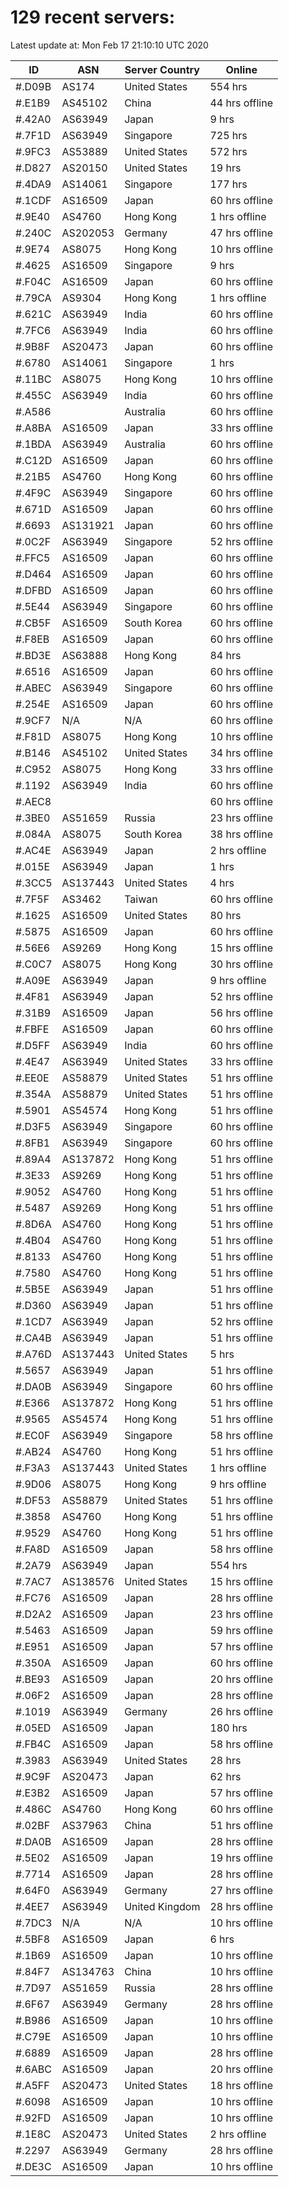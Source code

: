 # 129 recent servers:

Latest update at: Mon Feb 17 21:10:10 UTC 2020

| ID | ASN | Server Country | Online |
| -- | --- | -------------- | ------ |
| #.D09B | AS174 | United States | 554 hrs |
| #.E1B9 | AS45102 | China | 44 hrs offline |
| #.42A0 | AS63949 | Japan | 9 hrs |
| #.7F1D | AS63949 | Singapore | 725 hrs |
| #.9FC3 | AS53889 | United States | 572 hrs |
| #.D827 | AS20150 | United States | 19 hrs |
| #.4DA9 | AS14061 | Singapore | 177 hrs |
| #.1CDF | AS16509 | Japan | 60 hrs offline |
| #.9E40 | AS4760 | Hong Kong | 1 hrs offline |
| #.240C | AS202053 | Germany | 47 hrs offline |
| #.9E74 | AS8075 | Hong Kong | 10 hrs offline |
| #.4625 | AS16509 | Singapore | 9 hrs |
| #.F04C | AS16509 | Japan | 60 hrs offline |
| #.79CA | AS9304 | Hong Kong | 1 hrs offline |
| #.621C | AS63949 | India | 60 hrs offline |
| #.7FC6 | AS63949 | India | 60 hrs offline |
| #.9B8F | AS20473 | Japan | 60 hrs offline |
| #.6780 | AS14061 | Singapore | 1 hrs |
| #.11BC | AS8075 | Hong Kong | 10 hrs offline |
| #.455C | AS63949 | India | 60 hrs offline |
| #.A586 |  | Australia | 60 hrs offline |
| #.A8BA | AS16509 | Japan | 33 hrs offline |
| #.1BDA | AS63949 | Australia | 60 hrs offline |
| #.C12D | AS16509 | Japan | 60 hrs offline |
| #.21B5 | AS4760 | Hong Kong | 60 hrs offline |
| #.4F9C | AS63949 | Singapore | 60 hrs offline |
| #.671D | AS16509 | Japan | 60 hrs offline |
| #.6693 | AS131921 | Japan | 60 hrs offline |
| #.0C2F | AS63949 | Singapore | 52 hrs offline |
| #.FFC5 | AS16509 | Japan | 60 hrs offline |
| #.D464 | AS16509 | Japan | 60 hrs offline |
| #.DFBD | AS16509 | Japan | 60 hrs offline |
| #.5E44 | AS63949 | Singapore | 60 hrs offline |
| #.CB5F | AS16509 | South Korea | 60 hrs offline |
| #.F8EB | AS16509 | Japan | 60 hrs offline |
| #.BD3E | AS63888 | Hong Kong | 84 hrs |
| #.6516 | AS16509 | Japan | 60 hrs offline |
| #.ABEC | AS63949 | Singapore | 60 hrs offline |
| #.254E | AS16509 | Japan | 60 hrs offline |
| #.9CF7 | N/A | N/A | 60 hrs offline |
| #.F81D | AS8075 | Hong Kong | 10 hrs offline |
| #.B146 | AS45102 | United States | 34 hrs offline |
| #.C952 | AS8075 | Hong Kong | 33 hrs offline |
| #.1192 | AS63949 | India | 60 hrs offline |
| #.AEC8 |  |  | 60 hrs offline |
| #.3BE0 | AS51659 | Russia | 23 hrs offline |
| #.084A | AS8075 | South Korea | 38 hrs offline |
| #.AC4E | AS63949 | Japan | 2 hrs offline |
| #.015E | AS63949 | Japan | 1 hrs |
| #.3CC5 | AS137443 | United States | 4 hrs |
| #.7F5F | AS3462 | Taiwan | 60 hrs offline |
| #.1625 | AS16509 | United States | 80 hrs |
| #.5875 | AS16509 | Japan | 60 hrs offline |
| #.56E6 | AS9269 | Hong Kong | 15 hrs offline |
| #.C0C7 | AS8075 | Hong Kong | 30 hrs offline |
| #.A09E | AS63949 | Japan | 9 hrs offline |
| #.4F81 | AS63949 | Japan | 52 hrs offline |
| #.31B9 | AS16509 | Japan | 56 hrs offline |
| #.FBFE | AS16509 | Japan | 60 hrs offline |
| #.D5FF | AS63949 | India | 60 hrs offline |
| #.4E47 | AS63949 | United States | 33 hrs offline |
| #.EE0E | AS58879 | United States | 51 hrs offline |
| #.354A | AS58879 | United States | 51 hrs offline |
| #.5901 | AS54574 | Hong Kong | 51 hrs offline |
| #.D3F5 | AS63949 | Singapore | 60 hrs offline |
| #.8FB1 | AS63949 | Singapore | 60 hrs offline |
| #.89A4 | AS137872 | Hong Kong | 51 hrs offline |
| #.3E33 | AS9269 | Hong Kong | 51 hrs offline |
| #.9052 | AS4760 | Hong Kong | 51 hrs offline |
| #.5487 | AS9269 | Hong Kong | 51 hrs offline |
| #.8D6A | AS4760 | Hong Kong | 51 hrs offline |
| #.4B04 | AS4760 | Hong Kong | 51 hrs offline |
| #.8133 | AS4760 | Hong Kong | 51 hrs offline |
| #.7580 | AS4760 | Hong Kong | 51 hrs offline |
| #.5B5E | AS63949 | Japan | 51 hrs offline |
| #.D360 | AS63949 | Japan | 51 hrs offline |
| #.1CD7 | AS63949 | Japan | 52 hrs offline |
| #.CA4B | AS63949 | Japan | 51 hrs offline |
| #.A76D | AS137443 | United States | 5 hrs |
| #.5657 | AS63949 | Japan | 51 hrs offline |
| #.DA0B | AS63949 | Singapore | 60 hrs offline |
| #.E366 | AS137872 | Hong Kong | 51 hrs offline |
| #.9565 | AS54574 | Hong Kong | 51 hrs offline |
| #.EC0F | AS63949 | Singapore | 58 hrs offline |
| #.AB24 | AS4760 | Hong Kong | 51 hrs offline |
| #.F3A3 | AS137443 | United States | 1 hrs offline |
| #.9D06 | AS8075 | Hong Kong | 9 hrs offline |
| #.DF53 | AS58879 | United States | 51 hrs offline |
| #.3858 | AS4760 | Hong Kong | 51 hrs offline |
| #.9529 | AS4760 | Hong Kong | 51 hrs offline |
| #.FA8D | AS16509 | Japan | 58 hrs offline |
| #.2A79 | AS63949 | Japan | 554 hrs |
| #.7AC7 | AS138576 | United States | 15 hrs offline |
| #.FC76 | AS16509 | Japan | 28 hrs offline |
| #.D2A2 | AS16509 | Japan | 23 hrs offline |
| #.5463 | AS16509 | Japan | 59 hrs offline |
| #.E951 | AS16509 | Japan | 57 hrs offline |
| #.350A | AS16509 | Japan | 60 hrs offline |
| #.BE93 | AS16509 | Japan | 20 hrs offline |
| #.06F2 | AS16509 | Japan | 28 hrs offline |
| #.1019 | AS63949 | Germany | 26 hrs offline |
| #.05ED | AS16509 | Japan | 180 hrs |
| #.FB4C | AS16509 | Japan | 58 hrs offline |
| #.3983 | AS63949 | United States | 28 hrs |
| #.9C9F | AS20473 | Japan | 62 hrs |
| #.E3B2 | AS16509 | Japan | 57 hrs offline |
| #.486C | AS4760 | Hong Kong | 60 hrs offline |
| #.02BF | AS37963 | China | 51 hrs offline |
| #.DA0B | AS16509 | Japan | 28 hrs offline |
| #.5E02 | AS16509 | Japan | 19 hrs offline |
| #.7714 | AS16509 | Japan | 28 hrs offline |
| #.64F0 | AS63949 | Germany | 27 hrs offline |
| #.4EE7 | AS63949 | United Kingdom | 28 hrs offline |
| #.7DC3 | N/A | N/A | 10 hrs offline |
| #.5BF8 | AS16509 | Japan | 6 hrs |
| #.1B69 | AS16509 | Japan | 10 hrs offline |
| #.84F7 | AS134763 | China | 10 hrs offline |
| #.7D97 | AS51659 | Russia | 28 hrs offline |
| #.6F67 | AS63949 | Germany | 28 hrs offline |
| #.B986 | AS16509 | Japan | 10 hrs offline |
| #.C79E | AS16509 | Japan | 10 hrs offline |
| #.6889 | AS16509 | Japan | 28 hrs offline |
| #.6ABC | AS16509 | Japan | 20 hrs offline |
| #.A5FF | AS20473 | United States | 18 hrs offline |
| #.6098 | AS16509 | Japan | 10 hrs offline |
| #.92FD | AS16509 | Japan | 10 hrs offline |
| #.1E8C | AS20473 | United States | 2 hrs offline |
| #.2297 | AS63949 | Germany | 28 hrs offline |
| #.DE3C | AS16509 | Japan | 10 hrs offline |

